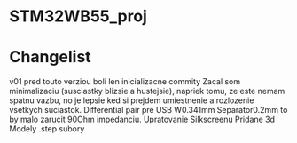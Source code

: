# STM32WB55_proj

# Changelist
v01 
pred touto verziou boli len inicializacne commity
Zacal som minimalizaciu (susciastky blizsie a hustejsie), napriek tomu, ze este nemam spatnu vazbu, no je lepsie ked si prejdem umiestnenie a rozlozenie vsetkych suciastok.
Differential pair pre USB W0.341mm Separator0.2mm to by malo zarucit 90Ohm impedanciu.
Upratovanie Silkscreenu
Pridane 3d Modely .step subory
